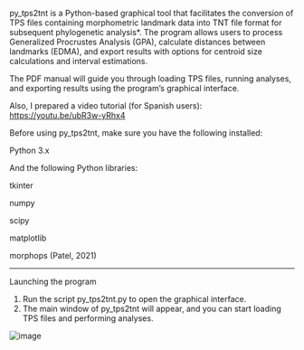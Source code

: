 py_tps2tnt is a Python-based graphical tool that facilitates the conversion of TPS files containing morphometric landmark data into TNT file format for subsequent phylogenetic analysis*. The program allows users to process Generalized Procrustes Analysis (GPA), calculate distances between landmarks (EDMA), and export results with options for centroid size calculations and interval estimations.

The PDF manual will guide you through loading TPS files, running analyses, and exporting results using the program’s graphical interface.

Also, I prepared a video tutorial (for Spanish users): https://youtu.be/ubR3w-yRhx4

Before using py_tps2tnt, make sure you have the following installed:

Python 3.x
	
 And the following Python libraries:
 
 tkinter
 
 numpy
 
 scipy
 
 matplotlib
 
 morphops (Patel, 2021)
________________________________________

Launching the program
1.	Run the script py_tps2tnt.py to open the graphical interface.
2.	The main window of py_tps2tnt will appear, and you can start loading TPS files and performing analyses.


![image](https://github.com/user-attachments/assets/161f45c1-39e6-4c56-a88d-2716b6f6a26e)
